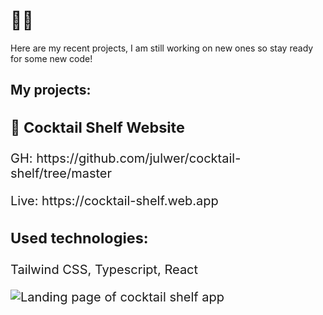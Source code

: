 <h1>👋🏼</h1> <p>Here are my recent projects, I am still working on new ones so stay ready for some new code!<p>
<h2>My projects:</h2>
<section style='font-size: 20px'>
   <div>
      <h3>🥂 Cocktail Shelf Website</h3>
      <p>GH: https://github.com/julwer/cocktail-shelf/tree/master</p>
      <p>Live: https://cocktail-shelf.web.app</p>
  </div>
  <div>
    <h3>Used technologies:</h3>
    <p>Tailwind CSS, Typescript, React</p>
  </div>
  <div '> 
    <img alt="Landing page of cocktail shelf app" src="https://github.com/julwer/julwer/assets/127123062/f2205916-aa05-459a-8d2d-a35c561b0c33">
  </div>
</section>

<!---
julwer/julwer is a ✨ special ✨ repository because its `README.md` (this file) appears on your GitHub profile.
You can click the Preview link to take a look at your changes.
--->
